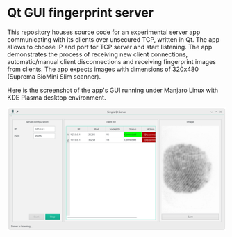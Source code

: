 # Qt GUI fingerprint server
This repository houses source code for an experimental server app communicating with its clients over unsecured TCP, written in Qt. The app allows to choose IP and port for TCP server and start listening. The app demonstrates the process of receiving new client connections, automatic/manual client disconnections and receiving fingerprint images from clients. The app expects images with dimensions of 320x480 (Suprema BioMini Slim scanner).

Here is the screenshot of the app's GUI running under Manjaro Linux with KDE Plasma desktop environment.

![server-app-gui](server_app.png)
